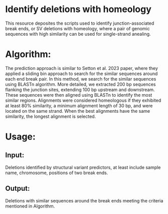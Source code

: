 # Identify deletions with homeology
This resource deposites the scripts used to identify junction-associated break ends, or SV deletions with homeology, where a pair of genomic sequences with high similarity can be used for single-strand anealing. 

# Algorithm:
The prediction approach is similar to Setton et al. 2023 paper, where they applied a sliding bin approach to search for the similar sequences around each end break pair. 
In this method, we search for the similar sequences using BLASTn algorithm. More detailed, we extracted 200 bp sequences flanking the junction sites, extending 100 bp upstream and downstream. These sequences were then aligned using BLASTn to identify the most similar regions. Alignments were considered homeologous if they exhibited at least 80% similarity, a minimum alignment length of 30 bp, and were located on the same strand. When the best alignments have the same similarity, the longest alignment is selected.

# Usage:
## Input:
Deletions identified by structural variant predictors, at least include sample name, chromosome, positions of two break ends.

## Output:
Deletions with similar sequences around the break ends meeting the criteria mentioned in Algorithm.
